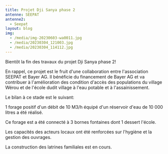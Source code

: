 ```yaml
---
title: Projet Dji Sanya phase 2
antenne: SEEPAT
antenne2:
  - Seepat
layout: blog
img:
  - /media/img-20230603-wa0011.jpg
  - /media/20230304_121003.jpg
  - /media/20230304_114112.jpg
---
```

Bientôt la fin des travaux du projet Dji Sanya phase 2!

E﻿n rappel, ce projet est le fruit d'une collaboration entre l'association SEEPAT et Bayer AG. Il bénéficie du financement de Bayer AG et va contribuer à l'amélioration des condition d'accès des populations du  village Wérou et de l'école dudit village à l'eau potable et à l'assainissement.

L﻿e bilan à ce stade est le suivant:

1﻿ forage positif d'un débit de 10 M3/h équipé d'un réservoir d'eau de 10 000 litres a été réalisé.

C﻿e forage est a été connecté à 3 bornes fontaines dont 1 dessert l'école.

L﻿es capacités des acteurs locaux ont été renforcées sur l'hygiène et la gestion des ouvrages.

L﻿a construction des latrines familiales est en cours.
